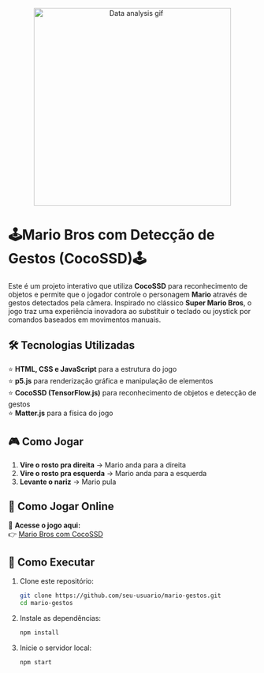<div align="center">
<p align="center">
  <img src="https://www.gifcen.com/wp-content/uploads/2023/12/mario-gif-3.gif" alt="Data analysis gif" width="400"/>
</p>
</div> 



# 🕹️Mario Bros com Detecção de Gestos (CocoSSD)🕹️

Este é um projeto interativo que utiliza **CocoSSD** para reconhecimento de objetos e permite que o jogador controle o personagem **Mario** através de gestos detectados pela câmera. Inspirado no clássico **Super Mario Bros**, o jogo traz uma experiência inovadora ao substituir o teclado ou joystick por comandos baseados em movimentos manuais.

## 🛠️ Tecnologias Utilizadas
⭐ **HTML, CSS e JavaScript** para a estrutura do jogo  
⭐ **p5.js** para renderização gráfica e manipulação de elementos  
⭐ **CocoSSD (TensorFlow.js)** para reconhecimento de objetos e detecção de gestos  
⭐ **Matter.js** para a física do jogo  

## 🎮 Como Jogar
1. **Vire o rosto pra direita** → Mario anda para a direita  
2. **Vire o rosto pra esquerda** → Mario anda para a esquerda  
3. **Levante o nariz** → Mario pula  

## 👑 Como Jogar Online
🔗 **Acesse o jogo aqui:**  
👉 [Mario Bros com CocoSSD](https://morganasch.github.io/Mario-Bros-com-Cocossd/) 

## 🚀 Como Executar

1. Clone este repositório:  
   ```bash
   git clone https://github.com/seu-usuario/mario-gestos.git
   cd mario-gestos

2. Instale as dependências:
   ```bash
   npm install

3. Inicie o servidor local:
    ```bash
    npm start
